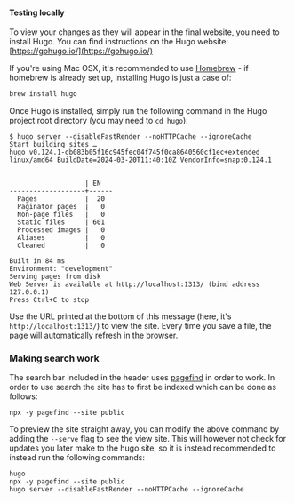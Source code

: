 #### Testing locally

To view your changes as they will appear in the final website, you need to install Hugo.
You can find instructions on the Hugo website: [https://gohugo.io/](https://gohugo.io/)

If you're using Mac OSX, it's recommended to use [Homebrew](https://brew.sh/) -
if homebrew is already set up, installing Hugo is just a case of:

```bash
brew install hugo
```

Once Hugo is installed, simply run the following command in the Hugo project root directory (you may need to `cd hugo`):

```console
$ hugo server --disableFastRender --noHTTPCache --ignoreCache
Start building sites …
hugo v0.124.1-db083b05f16c945fec04f745f0ca8640560cf1ec+extended linux/amd64 BuildDate=2024-03-20T11:40:10Z VendorInfo=snap:0.124.1


                   | EN
-------------------+------
  Pages            |  20
  Paginator pages  |   0
  Non-page files   |   0
  Static files     | 601
  Processed images |   0
  Aliases          |   0
  Cleaned          |   0

Built in 84 ms
Environment: "development"
Serving pages from disk
Web Server is available at http://localhost:1313/ (bind address 127.0.0.1)
Press Ctrl+C to stop
```

Use the URL printed at the bottom of this message (here, it's `http://localhost:1313/`) to view the site.
Every time you save a file, the page will automatically refresh in the browser.


### Making search work

The search bar included in the header uses [pagefind](https://pagefind.app/) in order to work. In order to use search the site has to first be indexed which can be done as follows:

```console
npx -y pagefind --site public
```

To preview the site straight away, you can modify the above command by adding the `--serve` flag to see the view site. This will however not check for updates you later make to the hugo site, so it is instead recommended to instead run the following commands:


```console
hugo
npx -y pagefind --site public
hugo server --disableFastRender --noHTTPCache --ignoreCache
```
